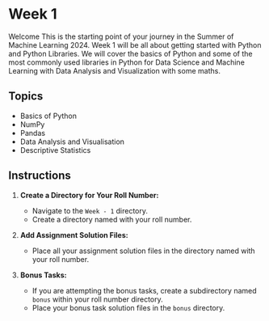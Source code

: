 # Week 1
Welcome This is the starting point of your journey in the Summer of Machine Learning 2024. Week 1 will be all about getting started with Python and Python Libraries. We will cover the basics of Python and some of the most commonly used libraries in Python for Data Science and Machine Learning with Data Analysis and Visualization with some maths.

<!-- ###### Resources -  <a href="https://docs.google.com/document/d/1-nnKg8afj1oQa-ebDGALQxzO-WAO5wDrAAM-4qRuRLk" target="_blank"> Link </a> -->

## Topics
- Basics of Python
- NumPy
- Pandas
- Data Analysis and Visualisation
- Descriptive Statistics


## Instructions

1. **Create a Directory for Your Roll Number:**
   - Navigate to the `Week - 1` directory.
   - Create a directory named with your roll number.

2. **Add Assignment Solution Files:**
   - Place all your assignment solution files in the directory named with your roll number.

3. **Bonus Tasks:**
   - If you are attempting the bonus tasks, create a subdirectory named `bonus` within your roll number directory.
   - Place your bonus task solution files in the `bonus` directory.



